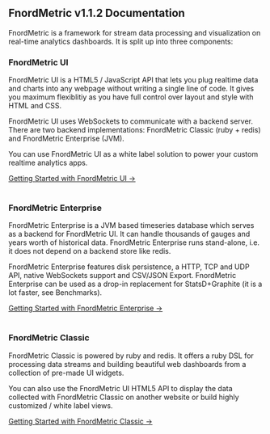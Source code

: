 FnordMetric v1.1.2 Documentation
--------------------------------

FnordMetric is a framework for stream data processing and visualization on
real-time analytics dashboards. It is split up into three components:

### FnordMetric UI

FnordMetric UI is a HTML5 / JavaScript API that lets you plug realtime data and charts into any
webpage without writing a single line of code. It gives you maximum flexiblitiy as you have full
control over layout and style with HTML and CSS.

FnordMetric UI uses WebSockets to communicate with a backend server. There are two backend
implementations: FnordMetric Classic (ruby + redis) and FnordMetric Enterprise (JVM).

You can use FnordMetric UI as a white label solution to power your custom realtime analytics apps.

<a href="/documentation/ui_index">Getting Started with FnordMetric UI &rarr;</a>
<br /><br />


### FnordMetric Enterprise

FnordMetric Enterprise is a JVM based timeseries database which serves as a backend for FnordMetric
UI. It can handle thousands of gauges and years worth of historical data. FnordMetric Enterprise runs
stand-alone, i.e. it does not depend on a backend store like redis.

FnordMetric Enterprise features disk persistence, a HTTP, TCP and UDP API, native WebSockets support
and CSV/JSON Export. FnordMetric Enterprise can be used as a drop-in replacement for StatsD+Graphite
(it is a lot faster, see Benchmarks).

<a href="/documentation/enterprise_index">Getting Started with FnordMetric Enterprise &rarr;</a>
<br /><br />


### FnordMetric Classic

FnordMetric Classic is powered by ruby and redis. It offers a ruby DSL for processing data
streams and building beautiful web dashboards from a collection of pre-made UI widgets.

You can also use the FnordMetric UI HTML5 API to display the data collected with FnordMetric
Classic on another website or build highly customized / white label views.

<a href="/documentation/classic_index">Getting Started with FnordMetric Classic &rarr;</a>

